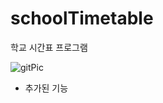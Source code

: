 # schoolTimetable
학교 시간표 프로그램

![gitPic](https://user-images.githubusercontent.com/79781131/113536771-d493d280-9611-11eb-8e00-44350467863a.PNG)


* 추가된 기능
